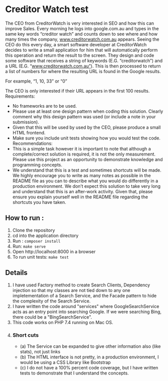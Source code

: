 # Creditor Watch test

The CEO from CreditorWatch is very interested in SEO and how this can improve Sales. Every
morning he logs into google.com.au and types in the same key words “creditor watch” and
counts down to see where and how many times the company, www.creditorwatch.com.au
appears.
Seeing the CEO do this every day, a smart software developer at CreditorWatch decides to
write a small application for him that will automatically perform this operation and return the
result to the screen. They design and code some software that receives a string of keywords
(E.G. “creditorwatch”) and a URL (E.G. “www.creditorwatch.com.au”). This is then processed to
return a list of numbers for where the resulting URL is found in the Google results.

For example, “1, 10, 33” or “0”

The CEO is only interested if their URL appears in the first 100 results.
Requirements:
-  No frameworks are to be used.
-  Please use at least one design pattern when coding this solution. Clearly comment why
this design pattern was used (or include a note in your submission).
- Given that this will be used by used by the CEO, please produce a small HTML
frontend.
- Make sure you include unit tests showing how you would test the code.
Recommendations:
- This is a simple task however it is important to note that although a complete/correct
solution is required, it is not the only measurement. Please use this project as an
opportunity to demonstrate knowledge and programming concepts.
- We understand that this is a test and sometimes shortcuts will be made. We highly
encourage you to write as many notes as possible in the README file as you can to
describe what you would do differently in a production environment. We don’t expect
this solution to take very long and understand that this is an after-work activity. Given
that, please ensure you explain yourself well in the README file regarding the shortcuts
you have taken.

## How to run : 
1. Clone the repository
2. cd into the application directory
3. Run : ``composer install``
4. Run: ``make serve``
5. Open http://localhost:8000 in a browser
6. To run unit tests: ``make test``

## Details
1. I have used Factory method to create Search Clients, Dependency injection so that my classes are not tied down to any one impletementation of a Search Service, and the Facade pattern to hide the complexity of the Search Service.
2. I have written the code around "services" where GoogleSearchService acts as an entry point into 
   searching Google. If we were searching Bing, there could be a "BingSearchService".  
2. This code works on PHP 7.4 running on Mac OS. 
3. ### Short cuts
    - (a) The Service can be expanded to give other information also (like stats), not just links
    - (b) The HTML interface is not pretty, in a production environment, I would be using a CSS Library like Bootstrap
    - (c) I do not have a 100% percent code coverage, but I have written tests to demonstrate that I understand the concepts.  
        
    
